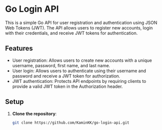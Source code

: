# Go Login API

This is a simple Go API for user registration and authentication using JSON Web Tokens (JWT). The API allows users to register new accounts, login with their credentials, and receive JWT tokens for authentication.

## Features

- User registration: Allows users to create new accounts with a unique username, password, first name, and last name.
- User login: Allows users to authenticate using their username and password and receive a JWT token for authorization.
- JWT authentication: Protects API endpoints by requiring clients to provide a valid JWT token in the Authorization header.

## Setup

1. **Clone the repository**:

   ```bash
   git clone https://github.com/KaminKK/go-login-api.git
